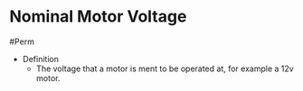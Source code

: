 # Nominal Motor Voltage
#Perm 

- Definition
	- The voltage that a motor is ment to be operated at, for example a 12v motor.